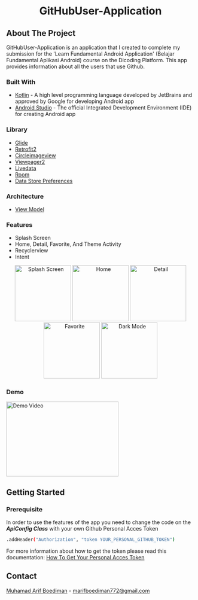 <h1 align = "center">GitHubUser-Application</h1> 

## About The Project
GitHubUser-Application is an application that I created to complete my submission for the 'Learn Fundamental Android Application' (Belajar Fundamental Aplikasi Android) course on the Dicoding Platform. This app provides information about all the users that use Github.

### Built With
*  <a href="https://kotlinlang.org">Kotlin</a> - A high level programming language developed by JetBrains and approved by Google for developing Android app
*  <a href="https://developer.android.com/studio?gclid=Cj0KCQjwuNemBhCBARIsADp74QTEiyAfq8MOrja7FuoI-ueWPJ8Z3rwf4kXSl9pF_JrRMLEg34RjD_oaAiQJEALw_wcB&gclsrc=aw.ds">Android Studio</a> - The official Integrated Development Environment (IDE) for creating Android app

### Library
* [Glide](https://github.com/bumptech/glide)
* [Retrofit2](https://github.com/square/retrofit)
* [Circleimageview](https://github.com/hdodenhof/CircleImageView)
* [Viewpager2](https://developer.android.com/jetpack/androidx/releases/viewpager2)
* [Livedata](https://developer.android.com/topic/libraries/architecture/livedata)
* [Room](https://developer.android.com/training/data-storage/room)
* [Data Store Preferences](https://developer.android.com/codelabs/android-preferences-datastore#0)

### Architecture
* [View Model](https://developer.android.com/topic/libraries/architecture/viewmodel)

### Features
* Splash Screen
* Home, Detail, Favorite, And Theme Activity
* Recyclerview
* Intent

<p align="center">
  <img src = "http://drive.google.com/uc?export=view&id=15VPCf7QFLrAgFDSshirePpfPzOe44f0O"
    alt = "Splash Screen"
    style ="margin-rigth : 10px;"
    width = 150 />
  <img src = "http://drive.google.com/uc?export=view&id=1vUDSRAQCjoPLIF-aBRVYNofVagdtZII4"
    alt = "Home"
    style ="margin-rigth : 10px;"
    width = 150 />
  <img src = "http://drive.google.com/uc?export=view&id=1npHbAuPmNyZDh0If3wuEnJz3zA24IRv6"
    alt = "Detail"
    style ="margin-rigth : 10px;"
    width = 150 />
  <img src = "http://drive.google.com/uc?export=view&id=1agDWLkBKsn-lP-eX3NdmU_AU8EK2NOIm"
    alt = "Favorite"
    style ="margin-rigth : 10px;"
    width = 150 />
  <img src = "http://drive.google.com/uc?export=view&id=1Q-CUiLrw28fVGQ13qxaxoFGxudv5oTF2"
    alt = "Dark Mode"
    style ="margin-rigth : 10px;"
    width = 150 />
</p>

### Demo 
<a href="https://www.youtube.com/watch?v=ZOZilgvC7Do">
   <img src="https://img.youtube.com/vi/ZOZilgvC7Do/0.jpg" alt="Demo Video" width="300" height="200">
</a>

## Getting Started
### Prerequisite
In order to use the features of the app you need to change the code on the ***ApiConfig Class*** with your own Github Personal Acces Token
```sh
.addHeader("Authorization", "token YOUR_PERSONAL_GITHUB_TOKEN")
```
For more information about how to get the token please read this documentation: [How To Get Your Personal Acces Token](https://docs.github.com/en/enterprise-server@3.6/authentication/keeping-your-account-and-data-secure/managing-your-personal-access-tokens)
## Contact
[Muhamad Arif Boediman](https://www.linkedin.com/in/muhamad-arif-boediman-885672242/) - marifboediman772@gmail.com
